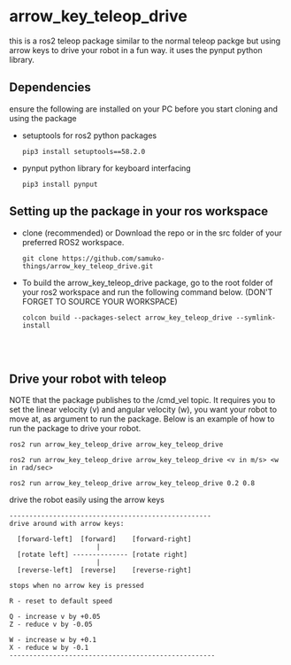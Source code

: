 # arrow_key_teleop_drive

this is a ros2 teleop package similar to the normal teleop packge but using arrow keys to drive your robot in a fun way. it uses the pynput python library.

## Dependencies

ensure the following are installed on your PC before you start cloning and using the package

- setuptools for ros2 python packages

  ```shell
  pip3 install setuptools==58.2.0
  ```
- pynput python library for keyboard interfacing

  ```shell
  pip3 install pynput
  ```

## Setting up the package in your ros workspace
- clone (recommended) or Download the repo or in the src folder of your preferred ROS2 workspace.

  ```shell
  git clone https://github.com/samuko-things/arrow_key_teleop_drive.git
  ```
- To build the arrow_key_teleop_drive package, go to the root folder of your ros2 workspace and run the following command below. (DON'T FORGET TO SOURCE YOUR WORKSPACE)

  ```shell
  colcon build --packages-select arrow_key_teleop_drive --symlink-install
  ```

<br/>
<br/>


## Drive your robot with teleop

NOTE that the package publishes to the /cmd_vel topic. It requires you to set the linear velocity (v) and angular velocity (w), you want your robot to move at, as argument to run the package. Below is an example of how to run the package to drive your robot.

  ```shell
  ros2 run arrow_key_teleop_drive arrow_key_teleop_drive
  ```
  ```shell
  ros2 run arrow_key_teleop_drive arrow_key_teleop_drive <v in m/s> <w in rad/sec>
  ```
  ```shell
  ros2 run arrow_key_teleop_drive arrow_key_teleop_drive 0.2 0.8
  ```
drive the robot easily using the arrow keys

```
---------------------------------------------------
drive around with arrow keys:

  [forward-left]  [forward]    [forward-right]
                      |
  [rotate left] -------------- [rotate right]
                      |
  [reverse-left]  [reverse]    [reverse-right]

stops when no arrow key is pressed

R - reset to default speed

Q - increase v by +0.05
Z - reduce v by -0.05

W - increase w by +0.1
X - reduce w by -0.1
----------------------------------------------------
```